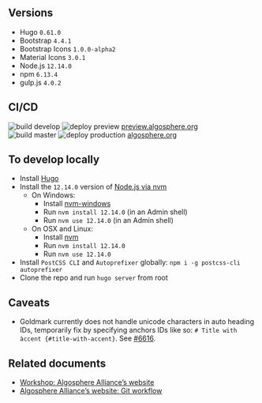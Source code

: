 ## Versions
 - Hugo `0.61.0`
 - Bootstrap `4.4.1`
 - Bootstrap Icons `1.0.0-alpha2`
 - Material Icons `3.0.1`
 - Node.js `12.14.0`
 - npm `6.13.4`
 - gulp.js `4.0.2`

## CI/CD
![build develop](https://github.com/algosphere/algo-website/workflows/build-develop/badge.svg?branch=develop) ![deploy preview](https://github.com/algosphere/algo-website/workflows/deploy-preview/badge.svg?branch=develop) [preview.algosphere.org](https://preview.algosphere.org/)  
![build master](https://github.com/algosphere/algo-website/workflows/build-master/badge.svg?branch=master) ![deploy production](https://github.com/algosphere/algo-website/workflows/deploy-production/badge.svg?branch=master) [algosphere.org](https://algosphere.org/)  

## To develop locally
- Install [Hugo](https://gohugo.io/)
- Install the `12.14.0` version of [Node.js via nvm](https://docs.npmjs.com/downloading-and-installing-node-js-and-npm)
  - On Windows:
    - Install [nvm-windows](https://github.com/coreybutler/nvm-windows#installation--upgrades)
    - Run `nvm install 12.14.0` (in an Admin shell)
    - Run `nvm use 12.14.0` (in an Admin shell)
  - On OSX and Linux:
    - Install [nvm](https://github.com/nvm-sh/nvm#installation-and-update)
    - Run `nvm install 12.14.0`
    - Run `nvm use 12.14.0`
- Install `PostCSS CLI` and `Autoprefixer` globally: `npm i -g postcss-cli autoprefixer`
- Clone the repo and run `hugo server` from root

## Caveats
- Goldmark currently does not handle unicode characters in auto heading IDs, temporarily fix by specifying anchors IDs like so: `# Title with àccent {#title-with-accent}`. See [#6616](https://github.com/gohugoio/hugo/issues/6616).

## Related documents
- [Workshop: Algosphere Alliance’s website](https://docs.google.com/document/d/1nXhrGaih0b8pFP8Ucf730qY53uq6WcF2PzS4Bp4ynPM/)
- [Algosphere Alliance’s website: Git workflow](https://docs.google.com/presentation/d/1HRAely6PKDnXdPcbMXSpmX0dxytzwtd9ih9-s-rTLLg/)
